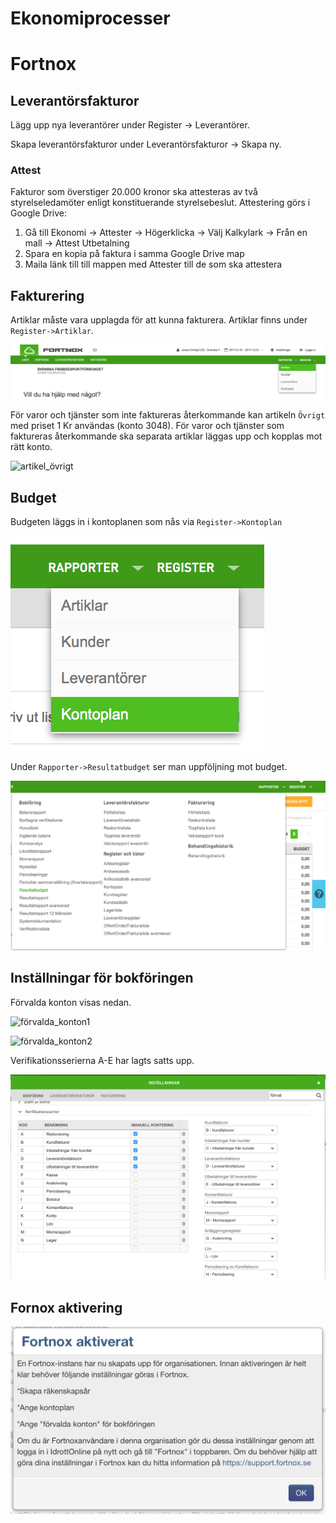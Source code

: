 # Ekonomiprocesser

# Fortnox

## Leverantörsfakturor

Lägg upp nya leverantörer under Register -> Leverantörer.

Skapa leverantörsfakturor under Leverantörsfakturor -> Skapa ny.

### Attest

Fakturor som överstiger 20.000 kronor ska attesteras av två styrelseledamöter enligt konstituerande styrelsebeslut. Attestering görs i Google Drive:

1. Gå till Ekonomi -> Attester -> Högerklicka -> Välj Kalkylark -> Från en mall -> Attest Utbetalning
1. Spara en kopia på faktura i samma Google Drive map
1. Maila länk till till mappen med Attester till de som ska attestera


## Fakturering

Artiklar måste vara upplagda för att kunna fakturera. Artiklar finns under `Register->Artiklar`.

![meny_artiklar](./media/fortnox/meny_artiklar.png "meny_artiklar")


För varor och tjänster som inte faktureras återkommande kan artikeln `Övrigt` med priset
1 Kr användas (konto 3048). För varor och tjänster som faktureras återkommande ska separata artiklar 
läggas upp och kopplas mot rätt konto.

![artikel_övrigt](./media/fortnox/artikel_övrigt.png "artikel_övrigt")


## Budget

Budgeten läggs in i kontoplanen som nås via `Register->Kontoplan`

![meny_kontoplan](./media/fortnox/meny_kontoplan.png "meny_kontoplan")


Under `Rapporter->Resultatbudget` ser man uppföljning mot budget.

![meny_resultatbudget](./media/fortnox/meny_resultatbudget.png "meny_resultatbudget")



## Inställningar för bokföringen

Förvalda konton visas nedan.

![förvalda_konton1](./media/fortnox/förvalda_konton1.png "förvalda_konton1")

![förvalda_konton2](./media/fortnox/förvalda_konton2.png "förvalda_konton2")

Verifikationsserierna A-E har lagts satts upp.

![verifikationsserier](./media/fortnox/verifikationsserier.png "verifikationsserier")



## Fornox aktivering

![Aktivering i Idrottonline](./media/fortnox/170109_Fortnox_aktivering.png "Aktivering i Fortnox")


